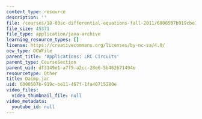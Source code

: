 ```yaml
---
content_type: resource
description: ''
file: /courses/18-03sc-differential-equations-fall-2011/6000507b919cbe11467f1fa40715280e_Daimp.jar
file_size: 45371
file_type: application/java-archive
learning_resource_types: []
license: https://creativecommons.org/licenses/by-nc-sa/4.0/
ocw_type: OCWFile
parent_title: 'Applications: LRC Circuits'
parent_type: CourseSection
parent_uid: df3149e1-a7f5-a2cc-28e6-5b462671494e
resourcetype: Other
title: Daimp.jar
uid: 6000507b-919c-be11-467f-1fa40715280e
video_files:
  video_thumbnail_file: null
video_metadata:
  youtube_id: null
---
```

